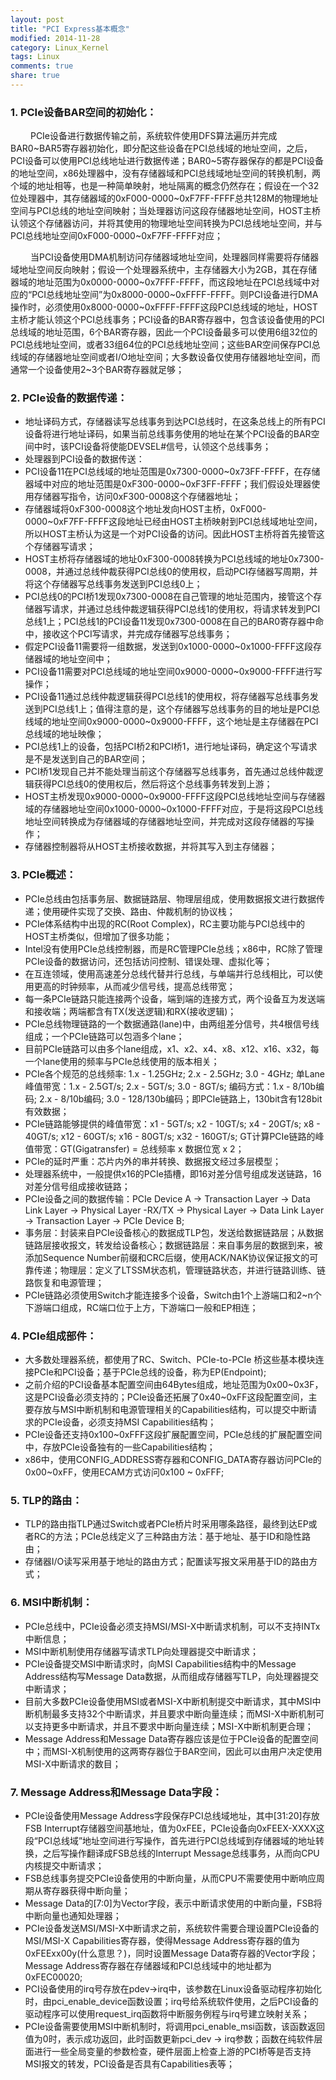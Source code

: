 ```yaml
---
layout: post
title: "PCI Express基本概念"
modified: 2014-11-28
category: Linux_Kernel
tags: Linux
comments: true
share: true
---
```


### 1. PCIe设备BAR空间的初始化：
&emsp;&emsp; PCIe设备进行数据传输之前，系统软件使用DFS算法遍历并完成BAR0~BAR5寄存器初始化，即分配这些设备在PCI总线域的地址空间，之后，PCI设备可以使用PCI总线地址进行数据传递；BAR0~5寄存器保存的都是PCI设备的地址空间，x86处理器中，没有存储器域和PCI总线域地址空间的转换机制，两个域的地址相等，也是一种简单映射，地址隔离的概念仍然存在；假设在一个32位处理器中，其存储器域的0xF000-0000~0xF7FF-FFFF总共128M的物理地址空间与PCI总线的地址空间映射；当处理器访问这段存储器地址空间，HOST主桥认领这个存储器访问，并将其使用的物理地址空间转换为PCI总线地址空间，并与PCI总线地址空间0xF000-0000~0xF7FF-FFFF对应；

<!--more-->

&emsp;&emsp; 当PCI设备使用DMA机制访问存储器域地址空间，处理器同样需要将存储器域地址空间反向映射；假设一个处理器系统中，主存储器大小为2GB，其在存储器域的地址范围为0x0000-0000~0x7FFF-FFFF，而这段地址在PCI总线域中对应的“PCI总线地址空间”为0x8000-0000~0xFFFF-FFFF。则PCI设备进行DMA操作时，必须使用0x8000-0000~0xFFFF-FFFF这段PCI总线域的地址，HOST主桥才能认领这个PCI总线事务；PCI设备的BAR寄存器中，包含该设备使用的PCI总线域的地址范围，6个BAR寄存器，因此一个PCI设备最多可以使用6组32位的PCI总线地址空间，或者33组64位的PCI总线地址空间；这些BAR空间保存PCI总线域的存储器地址空间或者I/O地址空间；大多数设备仅使用存储器地址空间，而通常一个设备使用2~3个BAR寄存器就足够；

### 2. PCIe设备的数据传递：
* 地址译码方式，存储器读写总线事务到达PCI总线时，在这条总线上的所有PCI设备将进行地址译码，如果当前总线事务使用的地址在某个PCI设备的BAR空间中时，该PCI设备将使能DEVSEL#信号，认领这个总线事务；
* 处理器到PCI设备的数据传送：
* PCI设备11在PCI总线域的地址范围是0x7300-0000~0x73FF-FFFF，在存储器域中对应的地址范围是0xF300-0000~0xF3FF-FFFF；我们假设处理器使用存储器写指令，访问0xF300-0008这个存储器地址；
* 存储器域将0xF300-0008这个地址发向HOST主桥，0xF000-0000~0xF7FF-FFFF这段地址已经由HOST主桥映射到PCI总线域地址空间，所以HOST主桥认为这是一个对PCI设备的访问。因此HOST主桥将首先接管这个存储器写请求；
* HOST主桥将存储器域的地址0xF300-0008转换为PCI总线域的地址0x7300-0008，并通过总线仲裁获得PCI总线0的使用权，启动PCI存储器写周期，并将这个存储器写总线事务发送到PCI总线0上；
* PCI总线0的PCI桥1发现0x7300-0008在自己管理的地址范围内，接管这个存储器写请求，并通过总线仲裁逻辑获得PCI总线1的使用权，将请求转发到PCI总线1上；PCI总线1的PCI设备11发现0x7300-0008在自己的BAR0寄存器中命中，接收这个PCI写请求，并完成存储器写总线事务；
* 假定PCI设备11需要将一组数据，发送到0x1000-0000~0x1000-FFFF这段存储器域的地址空间中；
* PCI设备11需要对PCI总线域的地址空间0x9000-0000~0x9000-FFFF进行写操作；
* PCI设备11通过总线仲裁逻辑获得PCI总线1的使用权，将存储器写总线事务发送到PCI总线1上；值得注意的是，这个存储器写总线事务的目的地址是PCI总线域的地址空间0x9000-0000~0x9000-FFFF，这个地址是主存储器在PCI总线域的地址映像；
* PCI总线1上的设备，包括PCI桥2和PCI桥1，进行地址译码，确定这个写请求是不是发送到自己的BAR空间；
* PCI桥1发现自己并不能处理当前这个存储器写总线事务，首先通过总线仲裁逻辑获得PCI总线0的使用权后，然后将这个总线事务转发到上游；
* HOST主桥发现0x9000-0000~0x9000-FFFF这段PCI总线地址空间与存储器域的存储器地址空间0x1000-0000~0x1000-FFFF对应，于是将这段PCI总线地址空间转换成为存储器域的存储器地址空间，并完成对这段存储器的写操作；
* 存储器控制器将从HOST主桥接收数据，并将其写入到主存储器；


### 3. PCIe概述：
* PCIe总线由包括事务层、数据链路层、物理层组成，使用数据报文进行数据传递；使用硬件实现了交换、路由、仲裁机制的协议栈；
* PCIe体系结构中出现的RC(Root Complex)，RC主要功能与PCI总线中的HOST主桥类似，但增加了很多功能；
* Intel没有使用PCIe总线控制器，而是RC管理PCIe总线；x86中，RC除了管理PCIe设备的数据访问，还包括访问控制、错误处理、虚拟化等；
* 在互连领域，使用高速差分总线代替并行总线，与单端并行总线相比，可以使用更高的时钟频率，从而减少信号线，提高总线带宽；
* 每一条PCIe链路只能连接两个设备，端到端的连接方式，两个设备互为发送端和接收端；两端都含有TX(发送逻辑)和RX(接收逻辑)；
* PCIe总线物理链路的一个数据通路(lane)中，由两组差分信号，共4根信号线组成；一个PCIe链路可以包涵多个lane；
* 目前PCIe链路可以由多个lane组成，x1、x2、x4、x8、x12、x16、x32，每一个lane使用的频率与PCIe总线使用的版本相关；
* PCIe各个规范的总线频率: 1.x - 1.25GHz; 2.x - 2.5GHz; 3.0 - 4GHz; 单Lane峰值带宽：1.x - 2.5GT/s; 2.x - 5GT/s; 3.0 - 8GT/s; 编码方式：1.x - 8/10b编码; 2.x - 8/10b编码; 3.0 - 128/130b编码；即PCIe链路上，130bit含有128bit有效数据；
* PCIe链路能够提供的峰值带宽：x1 - 5GT/s; x2 - 10GT/s; x4 - 20GT/s; x8 - 40GT/s; x12 - 60GT/s; x16 - 80GT/s; x32 - 160GT/s; GT计算PCIe链路的峰值带宽：GT(Gigatransfer) = 总线频率 x 数据位宽 x 2；
* PCIe的延时严重：芯片内外的串并转换、数据报文经过多层模型；
* 处理器系统中，一般提供x16的PCIe插槽，即16对差分信号组成发送链路，16对差分信号组成接收链路；
* PCIe设备之间的数据传输：PCIe Device A -> Transaction Layer -> Data Link Layer -> Physical Layer -RX/TX -> Physical Layer -> Data Link Layer -> Transaction Layer -> PCIe Device B;
* 事务层：封装来自PCIe设备核心的数据成TLP包，发送给数据链路层；从数据链路层接收报文，转发给设备核心；数据链路层：来自事务层的数据到来，被添加Sequence Number前缀和CRC后缀，使用ACK/NAK协议保证报文的可靠传递；物理层：定义了LTSSM状态机，管理链路状态，并进行链路训练、链路恢复和电源管理；
* PCIe链路必须使用Switch才能连接多个设备，Switch由1个上游端口和2~n个下游端口组成，RC端口位于上方，下游端口一般和EP相连；

### 4. PCIe组成部件：
* 大多数处理器系统，都使用了RC、Switch、PCIe-to-PCIe 桥这些基本模块连接PCIe和PCI设备；基于PCIe总线的设备，称为EP(Endpoint);
* 之前介绍的PCI设备基本配置空间由64Bytes组成，地址范围为0x00~0x3F，这是PCI设备必须支持的；PCIe设备还拓展了0x40~0xFF这段配置空间，主要存放与MSI中断机制和电源管理相关的Capabilities结构，可以提交中断请求的PCIe设备，必须支持MSI Capabilities结构；
* PCIe设备还支持0x100~0xFFF这段扩展配置空间，PCIe总线的扩展配置空间中，存放PCIe设备独有的一些Capabilities结构；
* x86中，使用CONFIG_ADDRESS寄存器和CONFIG_DATA寄存器访问PCIe的0x00~0xFF，使用ECAM方式访问0x100 ~ 0xFFF;

### 5. TLP的路由：
* TLP的路由指TLP通过Switch或者PCIe桥片时采用哪条路径，最终到达EP或者RC的方法；PCIe总线定义了三种路由方法：基于地址、基于ID和隐性路由；
* 存储器I/O读写采用基于地址的路由方式；配置读写报文采用基于ID的路由方式；

### 6. MSI中断机制：
* PCIe总线中，PCIe设备必须支持MSI/MSI-X中断请求机制，可以不支持INTx中断信息；
* MSI中断机制使用存储器写请求TLP向处理器提交中断请求；
* PCIe设备提交MSI中断请求时，向MSI Capabilities结构中的Message Address结构写Message Data数据，从而组成存储器写TLP，向处理器提交中断请求；
* 目前大多数PCIe设备使用MSI或者MSI-X中断机制提交中断请求，其中MSI中断机制最多支持32个中断请求，并且要求中断向量连续；而MSI-X中断机制可以支持更多中断请求，并且不要求中断向量连续；MSI-X中断机制更合理；
* Message Address和Message Data寄存器应该是位于PCIe设备的配置空间中；而MSI-X机制使用的这两寄存器位于BAR空间，因此可以由用户决定使用MSI-X中断请求的数目；

### 7. Message Address和Message Data字段：
* PCIe设备使用Message Address字段保存PCI总线域地址，其中[31:20]存放FSB Interrupt存储器空间基地址，值为0xFEE，PCIe设备向0xFEEX-XXXX这段“PCI总线域”地址空间进行写操作，首先进行PCI总线域到存储器域的地址转换，之后写操作翻译成FSB总线的Interrupt Message总线事务，从而向CPU内核提交中断请求；
* FSB总线事务提交PCIe设备使用的中断向量，从而CPU不需要使用中断响应周期从寄存器获得中断向量；
* Message Data的[7:0]为Vector字段，表示中断请求使用的中断向量，FSB将中断向量也通知处理器；
* PCIe设备发送MSI/MSI-X中断请求之前，系统软件需要合理设置PCIe设备的MSI/MSI-X Capabilities寄存器，使得Message Address寄存器的值为0xFEExx00y(什么意思？)，同时设置Message Data寄存器的Vector字段；Message Address寄存器在存储器域和PCI总线域中的地址都为0xFEC00020;
* PCI设备使用的irq号存放在pdev->irq中，该参数在Linux设备驱动程序初始化时，由pci_enable_device函数设置；irq号给系统软件使用，之后PCI设备的驱动程序可以使用request_irq函数将中断服务例程与irq号建立映射关系；
* PCIe设备需要使用MSI中断机制时，将调用pci_enable_msi函数，该函数返回值为0时，表示成功返回，此时函数更新pci_dev -> irq参数；函数在纯软件层面进行一些全局变量的参数检查，硬件层面上检查上游的PCI桥等是否支持MSI报文的转发，PCI设备是否具有Capabilities表等；
